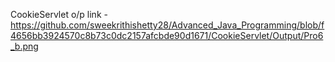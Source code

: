 CookieServlet o/p link -https://github.com/sweekrithishetty28/Advanced_Java_Programming/blob/f4656bb3924570c8b73c0dc2157afcbde90d1671/CookieServlet/Output/Pro6_b.png